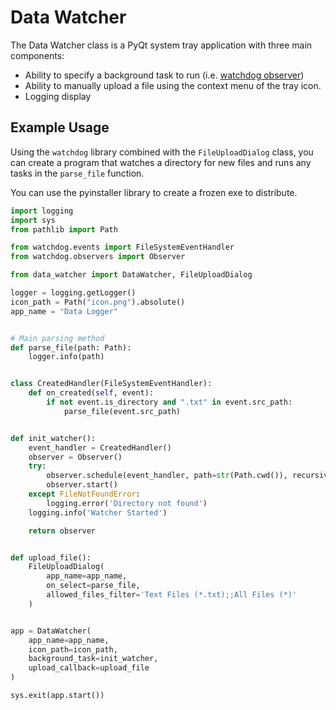# Data Watcher

The Data Watcher class is a PyQt system tray application with three main components:
- Ability to specify a background task to run (i.e. [watchdog observer](https://pypi.org/project/watchdog/))
- Ability to manually upload a file using the context menu of the tray icon.
- Logging display

## Example Usage

Using the `watchdog` library combined with the `FileUploadDialog` class,
you can create a program that watches a directory for new files and runs any tasks in the `parse_file` function.

You can use the pyinstaller library to create a frozen exe to distribute.

```python
import logging
import sys
from pathlib import Path

from watchdog.events import FileSystemEventHandler
from watchdog.observers import Observer

from data_watcher import DataWatcher, FileUploadDialog

logger = logging.getLogger()
icon_path = Path("icon.png").absolute()
app_name = "Data Logger"


# Main parsing method
def parse_file(path: Path):
    logger.info(path)


class CreatedHandler(FileSystemEventHandler):
    def on_created(self, event):
        if not event.is_directory and ".txt" in event.src_path:
            parse_file(event.src_path)


def init_watcher():
    event_handler = CreatedHandler()
    observer = Observer()
    try:
        observer.schedule(event_handler, path=str(Path.cwd()), recursive=False)
        observer.start()
    except FileNotFoundError:
        logging.error('Directory not found')
    logging.info('Watcher Started')

    return observer


def upload_file():
    FileUploadDialog(
        app_name=app_name,
        on_select=parse_file,
        allowed_files_filter='Text Files (*.txt);;All Files (*)'
    )


app = DataWatcher(
    app_name=app_name,
    icon_path=icon_path,
    background_task=init_watcher,
    upload_callback=upload_file
)

sys.exit(app.start())
```